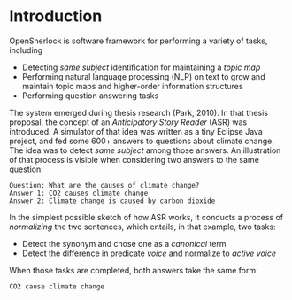 # Introduction

OpenSherlock is software framework for performing a variety of tasks, including

* Detecting _same subject_ identification for maintaining a _topic map_
* Performing natural language processing \(NLP\) on text to grow and maintain topic maps and higher-order information structures
* Performing question answering tasks

The system emerged during thesis research \(Park, 2010\). In that thesis proposal, the concept of an _Anticipatory Story Reader_  \(ASR\) was introduced. A simulator of that idea was written as a tiny Eclipse Java project, and fed some 600+ answers to questions about climate change. The idea was to detect _same subject_ among those answers.  An illustration of that process is visible when considering two answers to the same question:

```text
Question: What are the causes of climate change?
Answer 1: CO2 causes climate change
Answer 2: Climate change is caused by carbon dioxide
```

In the simplest possible sketch of how ASR works, it conducts a process of _normalizing_ the two sentences, which entails, in that example, two tasks:

* Detect the synonym and chose one as a _canonical_ term
* Detect the difference in predicate _voice_ and normalize to _active voice_

When those tasks are completed, both answers take the same form:

```text
CO2 cause climate change
```



